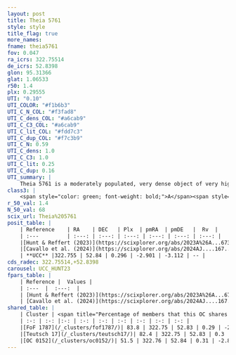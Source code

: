 ```yaml
---
layout: post
title: Theia 5761
style: style
title_flag: true
more_names: 
fname: theia5761
fov: 0.047
ra_icrs: 322.75514
de_icrs: 52.8398
glon: 95.31366
glat: 1.06533
r50: 1.4
plx: 0.29555
UTI: "0.10"
UTI_COLOR: "#f1b6b3"
UTI_C_N_COL: "#f3fad8"
UTI_C_dens_COL: "#a6cab9"
UTI_C_C3_COL: "#a6cab9"
UTI_C_lit_COL: "#fdd7c3"
UTI_C_dup_COL: "#f7c3b9"
UTI_C_N: 0.59
UTI_C_dens: 1.0
UTI_C_C3: 1.0
UTI_C_lit: 0.25
UTI_C_dup: 0.16
UTI_summary: |
    Theia 5761 is a moderately populated, very dense object of very high C3 quality. It was recently reported in the literature.<br><br><span style="color: #99180f; font-weight: bold;">Warning: </span>This is likely a duplicate object, which shares a large percentage of members with at least one previously reported entry.
class3: |
    <span style="color: green; font-weight: bold;">A</span><span style="color: green; font-weight: bold;">A</span>
r_50_val: 1.4
N_50_val: 68
scix_url: Theia%205761
posit_table: |
    | Reference    | RA    | DEC   | Plx  | pmRA  | pmDE   |  Rv  |
    | :---         | :---: | :---: | :---: | :---: | :---: | :---: |
    |[Hunt & Reffert (2023)](https://scixplorer.org/abs/2023A%26A...673A.114H) | 322.753 | 52.835 | 0.296 | -2.914 | -3.127 | -23.195 |
    |[Cavallo et al. (2024)](https://scixplorer.org/abs/2024AJ....167...12C) | 322.736 | 52.83 | 0.293 | -- | -- | -- |
    | **UCC** |322.755 | 52.84 | 0.296 | -2.901 | -3.112 | -- | 
cds_radec: 322.75514,+52.8398
carousel: UCC_HUNT23
fpars_table: |
    | Reference |  Values |
    | :---  |  :---:  |
    | [Hunt & Reffert (2023)](https://scixplorer.org/abs/2023A%26A...673A.114H) | `AV50=3.765, diffAV50=2.711, MOD50=12.35, logAge50=8.118` |
    | [Cavallo et al. (2024)](https://scixplorer.org/abs/2024AJ....167...12C) | `AV50=3.96, dMod50=12.97, logAge50=7.97, [Fe/H]50=0.3` |
shared_table: |
    | Cluster | <span title="Percentage of members that this OC shares with the ones listed">%</span>   | RA   | DEC   | Plx   | pmRA  | pmDE  | Rv | UTI |
    | :-: | :-: |:-: | :-: | :-: | :-: | :-: | :-: | :-: |
    |[FoF 1787](/_clusters/fof1787/)| 83.8 | 322.75 | 52.83 | 0.29 | -2.89 | -3.12 | -- |0.51 |
    |[Teutsch 17](/_clusters/teutsch17/)| 82.4 | 322.75 | 52.83 | 0.3 | -2.9 | -3.11 | -- |0.0 |
    |[OC 0152](/_clusters/oc0152/)| 51.5 | 322.76 | 52.84 | 0.31 | -2.87 | -3.11 | -- |0.01 |
---
```

